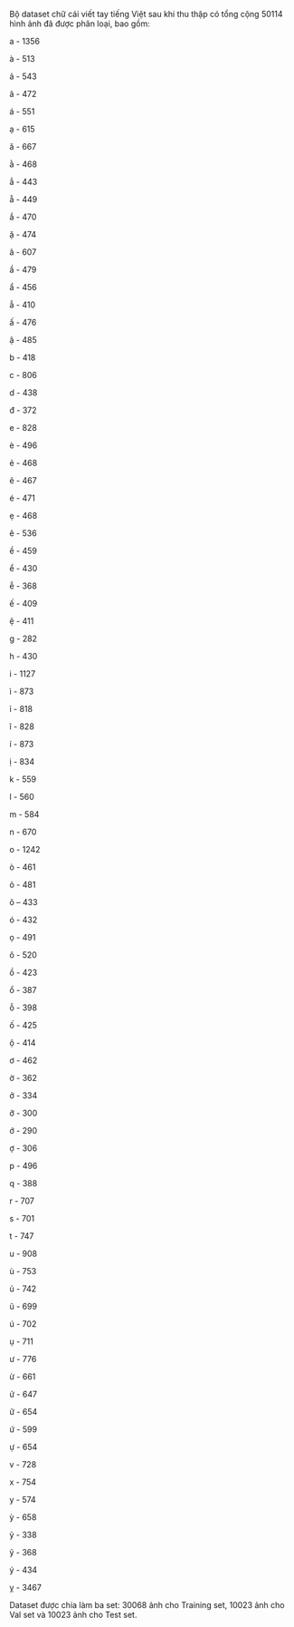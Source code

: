 Bộ dataset chữ cái viết tay tiếng Việt sau khi thu thập có tổng cộng 50114 hình ảnh đã 
được phân loại, bao gồm:

a - 1356

à - 513

ả - 543

ã - 472

á - 551

ạ - 615

ă - 667

ằ - 468

ẳ - 443

ẵ - 449

ắ - 470

ặ - 474

â - 607

ầ - 479

ẩ - 456

ẫ - 410

ấ - 476

ậ - 485

b - 418

c - 806

d - 438

đ - 372

e - 828

è - 496

ẻ - 468

ẽ - 467

é - 471

ẹ - 468

ê - 536

ề - 459

ể - 430

ễ - 368

ế - 409

ệ - 411

g - 282

h - 430

i - 1127

ì - 873

ỉ - 818

ĩ - 828

í - 873

ị - 834

k - 559

l - 560

m - 584

n - 670

o - 1242

ò - 461

ỏ - 481

õ – 433

ó - 432

ọ - 491

ô - 520

ồ - 423

ổ - 387

ỗ - 398

ố - 425

ộ - 414

ơ - 462

ờ - 362

ở - 334

ỡ - 300

ớ - 290

ợ - 306

p - 496

q - 388

r - 707

s - 701

t - 747

u - 908

ù - 753

ủ - 742

ũ - 699

ú - 702

ụ - 711

ư - 776

ừ - 661

ử - 647

ữ - 654

ứ - 599

ự - 654

v - 728

x - 754

y - 574

ỳ - 658

ỷ - 338

ỹ - 368

ý - 434

ỵ - 3467

Dataset được chia làm ba set: 30068 ảnh cho Training set, 10023 ảnh cho Val set và 
10023 ảnh cho Test set.
